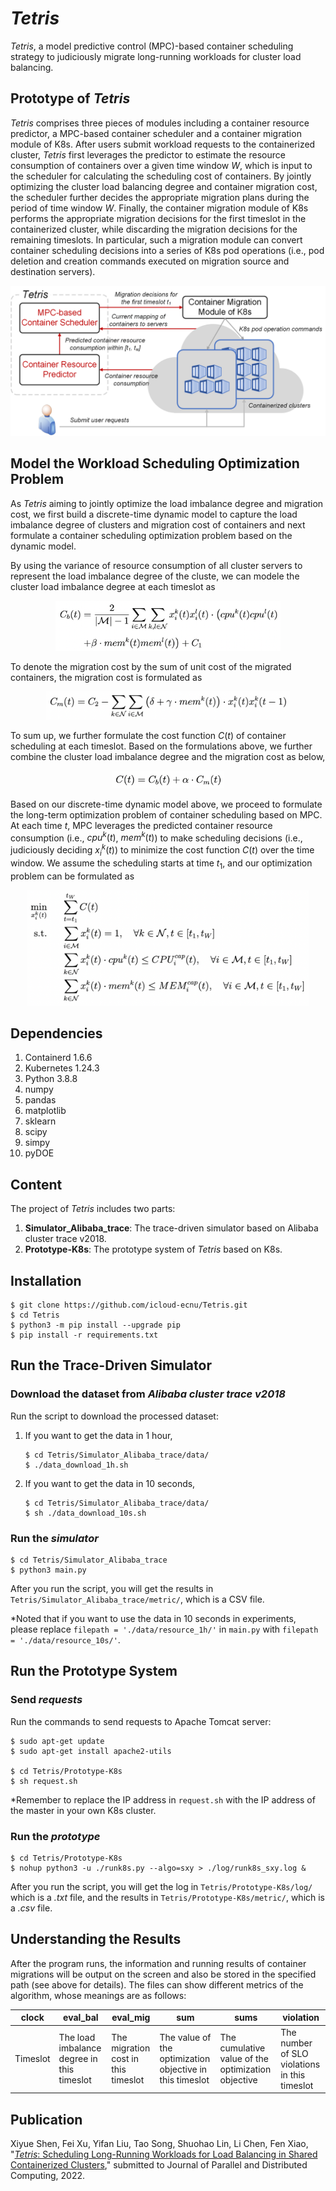 # ***Tetris***
*Tetris*, a model predictive control (MPC)-based container scheduling strategy to judiciously migrate long-running workloads for cluster load balancing.


## Prototype of *Tetris*
*Tetris* comprises three pieces of modules including a container resource predictor, a MPC-based container scheduler and a container migration module of K8s. After users submit workload requests to the containerized cluster, *Tetris* first leverages the predictor to estimate the resource consumption of containers over a given time window $W$, which is input to the scheduler for calculating the scheduling cost of containers. By jointly optimizing the cluster load balancing degree and container migration cost, the scheduler further decides the appropriate migration plans during the period of time window $W$. Finally, the container migration module of K8s performs the appropriate migration decisions for the first timeslot in the containerized cluster, while discarding the migration decisions for the remaining timeslots. In particular, such a migration module can convert container scheduling decisions into a series of K8s pod operations (i.e., pod deletion and creation commands executed on migration source and destination servers).

![](images/prototype.png)


## Model the Workload Scheduling Optimization Problem
As *Tetris* aiming to jointly optimize the load imbalance degree and migration cost, we first build a discrete-time dynamic model to capture the load imbalance degree of clusters and migration cost of containers and next formulate a container scheduling optimization problem based on the dynamic model.

By using the variance of resource consumption of all cluster servers to represent the load imbalance degree of the cluste, we can modele the cluster load imbalance degree at each timeslot as

<div align=center><img width="360" height="80" src="images/load_imbalance.png"/></div>

To denote the migration cost by the sum of unit cost of the migrated containers, the migration cost is formulated as

<div align=center><img width="390" height="45" src="images/migration_cost.png"/></div>

To sum up, we further formulate the cost function $C(t)$ of container scheduling at each timeslot. Based on the formulations above, we further combine the cluster load imbalance degree and the migration cost as below,

<div align=center><img width="180" height="28" src="images/discrete_time.png"/></div>

Based on our discrete-time dynamic model above, we proceed to formulate the long-term optimization problem of container scheduling based on MPC. At each time $t$, MPC leverages the predicted container resource consumption (i.e., $cpu^{k}(t)$, $mem^{k}(t)$) to make scheduling decisions (i.e., judiciously deciding $x_{i}^{k}(t)$) to minimize the cost function $C(t)$ over the time window. We assume the scheduling starts at time $t_{1}$, and our optimization problem can be formulated as

<div align=center><img width="450" height="185" src="images/optimization_problem.png"/></div>


## Dependencies
1. Containerd 1.6.6
2. Kubernetes 1.24.3
3. Python 3.8.8
4. numpy
5. pandas
6. matplotlib
7. sklearn
8. scipy
9.  simpy
10. pyDOE


## Content
The project of *Tetris* includes two parts:
1. **Simulator_Alibaba_trace**: The trace-driven simulator based on Alibaba cluster trace v2018.
2. **Prototype-K8s**: The prototype system of *Tetris* based on K8s.


## Installation
```
$ git clone https://github.com/icloud-ecnu/Tetris.git
$ cd Tetris
$ python3 -m pip install --upgrade pip
$ pip install -r requirements.txt
```


## Run the Trace-Driven Simulator
### Download the dataset from ***Alibaba cluster trace v2018***
Run the script to download the processed dataset:
1. If you want to get the data in 1 hour,
    ```
    $ cd Tetris/Simulator_Alibaba_trace/data/
    $ ./data_download_1h.sh
    ```

2. If you want to get the data in 10 seconds,
    ```
    $ cd Tetris/Simulator_Alibaba_trace/data/
    $ sh ./data_download_10s.sh
    ```


[//]: #仿真
### Run the ***simulator***
```
$ cd Tetris/Simulator_Alibaba_trace
$ python3 main.py
```

After you run the script, you will get the results in ```Tetris/Simulator_Alibaba_trace/metric/```, which is a CSV file. 

*Noted that if you want to use the data in 10 seconds in experiments, please replace ```filepath = './data/resource_1h/'``` in ```main.py``` with ```filepath = './data/resource_10s/'```.


[//]: #原型
## Run the Prototype System
### Send ***requests***
Run the commands to send requests to Apache Tomcat server:
```
$ sudo apt-get update
$ sudo apt-get install apache2-utils

$ cd Tetris/Prototype-K8s
$ sh request.sh
```
*Remember to replace the IP address in ```request.sh``` with the IP address of the master in your own K8s cluster.

### Run the ***prototype***
```
$ cd Tetris/Prototype-K8s
$ nohup python3 -u ./runk8s.py --algo=sxy > ./log/runk8s_sxy.log &
```

After you run the script, you will get the log in ```Tetris/Prototype-K8s/log/``` which is a *.txt* file, and the results in ```Tetris/Prototype-K8s/metric/```, which is a *.csv* file. 


## Understanding the Results
After the program runs, the information and running results of container migrations will be output on the screen and also be stored in the specified path (see above for details). The files can show different metrics of the algorithm, whose meanings are as follows:

| clock | eval_bal | eval_mig | sum | sums | violation |
| ----- | -------- | -------- | --- | ---- | --------- |
| Timeslot | The load imbalance degree in this timeslot | The migration cost in this timeslot | The value of the optimization objective in this timeslot | The cumulative value of the optimization objective | The number of SLO violations in this timeslot |


## Publication
Xiyue Shen, Fei Xu, Yifan Liu, Tao Song, Shuohao Lin, Li Chen, Fen Xiao, "[*Tetris*: Scheduling Long-Running Workloads for Load Balancing in Shared Containerized Clusters](https://github.com/icloud-ecnu/Tetris/raw/main/pdf/main.pdf)," submitted to Journal of Parallel and Distributed Computing, 2022.
